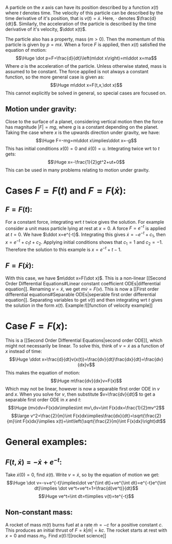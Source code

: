 
A particle on the $x$ axis can have its position described by a function $x(t)$ where $t$ denotes time. The velocity of this particle can be described by the time derivative of it's position, that is $v(t)=\dot x$. Here, $\cdot$ denotes $\frac{d}{dt}$. Similarly, the acceleration of the particle is described by the time derivative of it's velocity, $\ddot x(t)$.

The particle also has a property, mass ($m>0$). Then the momentum of this particle is given by $p=m\dot x$. When a force $F$ is applied, then $x(t)$ satisfied the equation of motion:$$\Huge \dot p=F=\frac{d}{dt}\left(m\dot x\right)=m\ddot x=ma$$Where $a$ is the acceleration of the particle. Unless otherwise stated, mass is assumed to be constant. The force applied is not always a constant function, so the more general case is given as:$$\Huge m\ddot x=F(t,x,\dot x)$$This cannot explicitly be solved in general, so special cases are focused on. 

## Motion under gravity:

Close to the surface of a planet, considering vertical motion then the force has magnitude $|F|=mg$, where $g$ is a constant depending on the planet. Taking the case where $x$ is the upwards direction under gravity, we have:$$\Huge F=-mg=m\ddot x\implies\ddot x=-g$$This has initial conditions $x(0)=0$ and $\dot x(0)=u$. Integrating twice wrt to $t$ gets:$$\Huge x=-\frac{1}{2}gt^2+ut+0$$This can be used in many problems relating to motion under gravity.

# Cases $F=F(t)$ and $F=F(\dot x)$:

## $F=F(t)$:

For a constant force, integrating wrt $t$ twice gives the solution. For example consider a unit mass particle lying at rest at $x=0$. A force $F=e^{-t}$ is applied at $t=0$. We have $\ddot x=e^{-t}$. Integrating this gives $\dot x=-e^{-t}+c_1$, then $x=e^{-t}+c_1t+c_2$. Applying initial conditions shows that $c_1=1$ and $c_2=-1$. Therefore the solution to this example is $x=e^{-t}+t-1$.

## $F=F(\dot x)$:

With this case, we have $m\ddot x=F(\dot x)$. This is a non-linear [[Second Order Differential Equations#Linear constant coefficient ODEs|differential equation]]. Renaming $v=\dot x$, we get $m\dot v=F(v)$. This is now a [[First order differential equations#Separable ODEs|seperable first order differential equation]]. Separating variables to get $v(t)$ and then integrating wrt $t$ gives the solution in the form $x(t)$. Example:![[function of velocity example]]
# Case $F=F(x)$:

This is a [[Second Order Differential Equations|second order ODE]], which might not necessarily be linear. To solve this, think of $v=\dot x$ as a function of $x$ instead of time:$$\Huge \ddot x=\frac{d}{dt}v(x(t))=\frac{dv}{dt}\frac{dx}{dt}=\frac{dv}{dx}v$$This makes the equation of motion:$$\Huge m\frac{dv}{dx}v=F(x)$$Which may not be linear, however is now a separable first order ODE in $v$ and $x$. When you solve for $v$, then substitute $v=\frac{dv}{dt}$ to get a separable first order ODE in $x$ and $t$:$$\Huge (mv)dv=F(x)dx\implies\int mv\,dv=\int F(x)dx=\frac{1}{2}mv^2$$$$\large v^2=\frac{2}{m}\int F(x)dx\implies\frac{dx}{dt}=\sqrt{\frac{2}{m}\int F(x)dx}\implies x(t)=\int\left(\sqrt{\frac{2}{m}\int F(x)dx}\right)dt$$

# General examples:

## $F(t,\dot x)=-\dot x+e^{-t}$:

Take $\dot x(0)=0$, find $\dot x(t)$. Write $v=\dot x$, so by the equation of motion we get:$$\Huge \dot v=-v+e^{-t}\implies\dot ve^{\int dt}+ve^{\int dt}=e^{-t}e^{\int dt}\implies \dot ve^t+ve^t=1=\frac{d(ve^t)}{dt}$$$$\Huge ve^t=\int dt=t\implies v(t)=te^{-t}$$
## Non-constant mass:

A rocket of mass $m(t)$ burns fuel at a rate $\dot m=-c$ for a positive constant $c$. This produces an initial thrust of $F=k|\dot m|=kc$. The rocket starts at rest with $x=0$ and mass $m_0$. Find $x(t)$:![[rocket science]]
